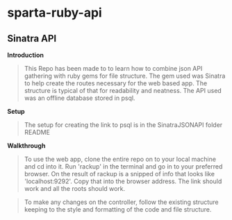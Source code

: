 # sparta-ruby-api

## Sinatra API

**Introduction**

>This Repo has been made to to learn how to combine json API gathering with ruby gems for file structure. The gem used was Sinatra to help create the routes necessary for the web based app. The structure is typical of that for readability and neatness. The API used was an offline database stored in psql.

**Setup**

>The setup for creating the link to psql is in the SinatraJSONAPI folder README

**Walkthrough**

>To use the web app, clone the entire repo on to your local machine and cd into it.
Run 'rackup' in the terminal and go in to your preferred browser. On the result of rackup is a snipped of info that looks like 'localhost:9292'. Copy that into the browser address. The link should work and all the roots should work.

>To make any changes on the controller, follow the existing structure  keeping to the style and formatting of the code and file structure.
